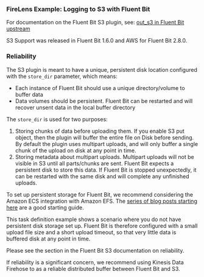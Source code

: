 ### FireLens Example: Logging to S3 with Fluent Bit

For documentation on the Fluent Bit S3 plugin, see: [out_s3 in Fluent Bit upstream](https://docs.fluentbit.io/manual/pipeline/outputs/s3)

S3 Support was released in Fluent Bit 1.6.0 and AWS for Fluent Bit 2.8.0.

### Reliability

The S3 plugin is meant to have a unique, persistent disk location configured with the `store_dir` parameter, which means:
- Each instance of Fluent Bit should use a unique directory/volume to buffer data
- Data volumes should be persistent. Fluent Bit can be restarted and will recover unsent data in the local buffer directory

The `store_dir` is used for two purposes:
1. Storing chunks of data before uploading them. If you enable S3 put object, then the plugin will buffer the entire file on Disk before sending. By default the plugin uses multipart uploads, and will only buffer a single chunk of the upload on disk at any point in time.
2. Storing metadata about multipart uploads. Multipart uploads will not be visible in S3 until all parts/chunks are sent. Fluent Bit expects a persistent disk to store this data. If Fluent Bit is stopped unexpectedly, it can be restarted with the same disk and will complete any unfinished uploads.

To set up persistent storage for Fluent Bit, we recommend considering the Amazon ECS integration with Amazon EFS. The [series of blog posts starting here](https://aws.amazon.com/blogs/containers/developers-guide-to-using-amazon-efs-with-amazon-ecs-and-aws-fargate-part-1/) are a good starting guide.

This task definition example shows a scenario where you do not have persistent disk storage set up. Fluent Bit is therefore configured with a small upload file size and a short upload timeout, so that very little data is buffered disk at any point in time.

Please see the section in the Fluent Bit S3 documentation on reliability.

If reliability is a significant concern, we recommend using Kinesis Data Firehose to as a reliable distributed buffer between Fluent Bit and S3.
